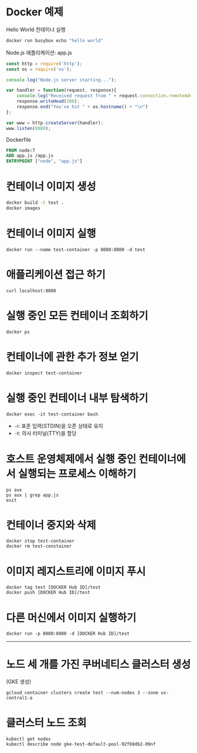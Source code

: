 # Docker 예제

Hello World 컨테이너 실행

```bash
docker run busybox echo "hello world"
```


Node.js 애플리케이션: app.js

```javascript
const http = require('http');
const os = require('os');

console.log("Node.js server starting...");

var handler = function(request, response){
    console.log("Received request from " + request.connection.remoteAddress);
    response.writeHead(200);
    response.end("You've hit " + os.hostname() + "\n")
};

var www = http.createServer(handler);
www.listen(8080);
```

Dockerfile

```Dockerfile
FROM node:7
ADD app.js /app.js
ENTRYPOINT ["node", "app.js"]
```

# 컨테이너 이미지 생성

```bash
docker build -t test .
docker images
```

# 컨테이너 이미지 실행

```
docker run --name test-container -p 8080:8080 -d test
```

# 애플리케이션 접근 하기

```
curl localhost:8080
```

# 실행 중인 모든 컨테이너 조회하기

```
docker ps
```

# 컨테이너에 관한 추가 정보 얻기

```
docker inspect test-container
```

# 실행 중인 컨테이너 내부 탐색하기

```
docker exec -it test-container bash
```

- -i: 표준 입력(STDIN)을 오픈 상태로 유지
- -t: 의사 터미널(TTY)을 할당
  
# 호스트 운영체제에서 실행 중인 컨테이너에서 실행되는 프로세스 이해하기

```
ps aux 
ps aux | grep app.js
exit
```

# 컨테이너 중지와 삭제

```
docker stop test-container
docker rm test-constainer
```

# 이미지 레지스트리에 이미지 푸시

```
docker tag test [DOCKER Hub ID]/test
docker push [DOCKER Hub ID]/test
```

# 다른 머신에서 이미지 실행하기

```
docker run -p 8080:8080 -d [DOCKER Hub ID]/test
```

---

# 노드 세 개를 가진 쿠버네티스 클러스터 생성
(GKE 생성)

```
gcloud container clusters create test --num-nodes 3 --zone us-central1-a
```

# 클러스터 노드 조회

```
kubectl get nodes
kubectl describe node gke-test-default-pool-92f69db2-09nf
```
